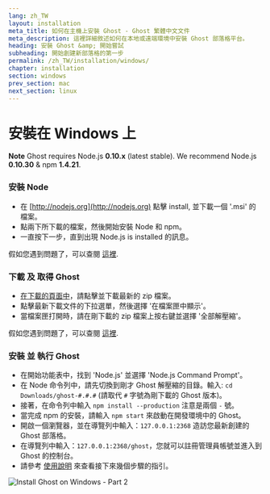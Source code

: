 ```yaml
---
lang: zh_TW
layout: installation
meta_title: 如何在主機上安裝 Ghost - Ghost 繁體中文文件
meta_description: 這裡詳細敘述如何在本地或遠端環境中安裝 Ghost 部落格平台。
heading: 安裝 Ghost &amp; 開始嘗試
subheading: 開始創建新部落格的第一步
permalink: /zh_TW/installation/windows/
chapter: installation
section: windows
prev_section: mac
next_section: linux
---
```


# 安裝在 Windows 上<a id="install-windows"></a>

<p class="note"><strong>Note</strong> Ghost requires Node.js <strong>0.10.x</strong> (latest stable). We recommend Node.js <strong>0.10.30</strong> & npm <strong>1.4.21</strong>.</p>

### 安裝 Node

*   在 [http://nodejs.org](http://nodejs.org) 點擊 install, 並下載一個 '.msi' 的檔案。
*   點兩下所下載的檔案，然後開始安裝 Node 和 npm。
*   一直按下一步，直到出現 Node.js is installed 的訊息。

假如您遇到問題了，可以查閱 [這裡](https://s3-eu-west-1.amazonaws.com/ghost-website-cdn/install-node-win.gif "Install node on Windows").

### 下載 及 取得 Ghost

*   [在下載的頁面中](https://ghost.org/download/)，請點擊並下載最新的 zip 檔案。
*   點擊最新下載文件的下拉選單，然後選擇 '在檔案匣中顯示'。
*   當檔案匣打開時，請在剛下載的 zip 檔案上按右鍵並選擇 '全部解壓縮'。

假如您遇到問題了，可以查閱 [這裡](https://s3-eu-west-1.amazonaws.com/ghost-website-cdn/install-ghost-win.gif "Install Ghost on Windows Part 1").

### 安裝 並 執行 Ghost

*   在開始功能表中，找到 'Node.js' 並選擇 'Node.js Command Prompt'。
*   在 Node 命令列中，請先切換到剛才 Ghost 解壓縮的目錄。輸入: `cd Downloads/ghost-#.#.#` (請取代 `#` 字號為剛下載的 Ghost 版本)。
*   接著，在命令列中輸入 `npm install --production` <span class="note">注意是兩個 `-` 號</span>。
*   當完成 npm 的安裝，請輸入 `npm start` 來啟動在開發環境中的 Ghost。
*   開啟一個瀏覽器，並在導覽列中輸入：<code class="path">127.0.0.1:2368</code> 造訪您最新創建的 Ghost 部落格。
*   在導覽列中輸入：<code class="path">127.0.0.1:2368/ghost</code>，您就可以註冊管理員帳號並進入到 Ghost 的控制台。
*   請參考 [使用說明](/usage) 來查看接下來幾個步驟的指引。

![](https://s3-eu-west-1.amazonaws.com/ghost-website-cdn/install-ghost-win-2.gif "Install Ghost on Windows - Part 2")

